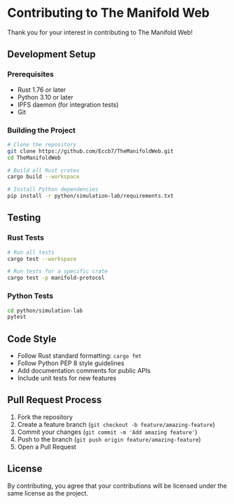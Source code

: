 # Contributing to The Manifold Web

Thank you for your interest in contributing to The Manifold Web!

## Development Setup

### Prerequisites

- Rust 1.76 or later
- Python 3.10 or later
- IPFS daemon (for integration tests)
- Git

### Building the Project

```bash
# Clone the repository
git clone https://github.com/Eccb7/TheManifoldWeb.git
cd TheManifoldWeb

# Build all Rust crates
cargo build --workspace

# Install Python dependencies
pip install -r python/simulation-lab/requirements.txt
```

## Testing

### Rust Tests

```bash
# Run all tests
cargo test --workspace

# Run tests for a specific crate
cargo test -p manifold-protocol
```

### Python Tests

```bash
cd python/simulation-lab
pytest
```

## Code Style

- Follow Rust standard formatting: `cargo fmt`
- Follow Python PEP 8 style guidelines
- Add documentation comments for public APIs
- Include unit tests for new features

## Pull Request Process

1. Fork the repository
2. Create a feature branch (`git checkout -b feature/amazing-feature`)
3. Commit your changes (`git commit -m 'Add amazing feature'`)
4. Push to the branch (`git push origin feature/amazing-feature`)
5. Open a Pull Request

## License

By contributing, you agree that your contributions will be licensed under the same license as the project.
